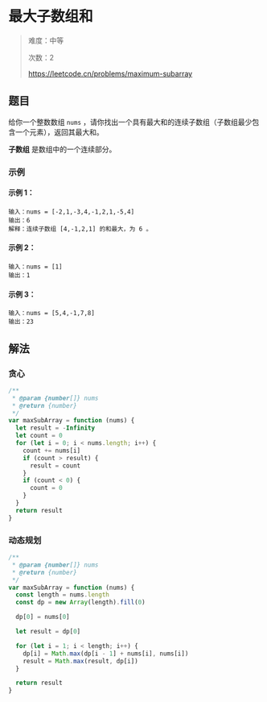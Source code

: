 # 最大子数组和

> 难度：中等
>
> 次数：2
>
> https://leetcode.cn/problems/maximum-subarray

## 题目

给你一个整数数组 `nums` ，请你找出一个具有最大和的连续子数组（子数组最少包含一个元素），返回其最大和。

**子数组** 是数组中的一个连续部分。

### 示例

#### 示例 1：

```
输入：nums = [-2,1,-3,4,-1,2,1,-5,4]
输出：6
解释：连续子数组 [4,-1,2,1] 的和最大，为 6 。
```

#### 示例 2：

```
输入：nums = [1]
输出：1
```

#### 示例 3：

```
输入：nums = [5,4,-1,7,8]
输出：23
```

## 解法

### 贪心

```javascript
/**
 * @param {number[]} nums
 * @return {number}
 */
var maxSubArray = function (nums) {
  let result = -Infinity
  let count = 0
  for (let i = 0; i < nums.length; i++) {
    count += nums[i]
    if (count > result) {
      result = count
    }
    if (count < 0) {
      count = 0
    }
  }
  return result
}
```

### 动态规划

```javascript
/**
 * @param {number[]} nums
 * @return {number}
 */
var maxSubArray = function (nums) {
  const length = nums.length
  const dp = new Array(length).fill(0)

  dp[0] = nums[0]

  let result = dp[0]

  for (let i = 1; i < length; i++) {
    dp[i] = Math.max(dp[i - 1] + nums[i], nums[i])
    result = Math.max(result, dp[i])
  }

  return result
}
```
